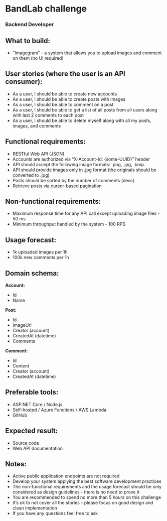 # BandLab challenge
### Backend Developer

## What to build:
* “Imagegram” - a system that allows you to upload images and comment on them (no UI required)

## User stories (where the user is an API consumer):
* As a user, I should be able to create new accounts
* As a user, I should be able to create posts with images
* As a user, I should be able to comment on a post
* As a user, I should be able to get a list of all posts from all users along with last 2 comments to each post
* As a user, I should be able to delete myself along with all my posts, images, and comments

## Functional requirements:
* RESTful Web API (JSON)
* Accounts are authorized via “X-Account-Id: {some-UUID}” header
* API should accept the following image formats: .png, .jpg, .bmp.
* API should provide images only in .jpg format (the originals should be converted to .jpg)
* Posts should be sorted by the number of comments (desc)
* Retrieve posts via cursor-based pagination

## Non-functional requirements:
* Maximum response time for any API call except uploading image files - 50 ms
* Minimum throughput handled by the system - 100 RPS

## Usage forecast:
* 1k uploaded images per 1h
* 100k new comments per 1h

## Domain schema:
**Account:**
* Id
* Name

**Post:**
* Id
* ImageUrl
* Creator (account)
* CreatedAt (datetime)
* Comments

**Comment:**
* Id
* Content
* Creator (account)
* CreatedAt (datetime)

## Preferable tools:
* ASP.NET Core / Node.js
* Self-hosted / Azure Functions / AWS Lambda
* GitHub

## Expected result:
* Source code
* Web API documentation

## Notes:
* Active public application endpoints are not required
* Develop your system applying the best software development practices
* The non-functional requirements and the usage forecast should be only considered as design guidelines - there is no need to prove it
* You are recommended to spend no more than 5 hours on this challenge
* It’s ok to not cover all the stories - please focus on good design and clean implementation
* If you have any questions feel free to ask

